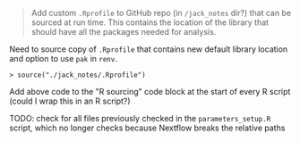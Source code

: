 > Add custom `.Rprofile` to GitHub repo (in `/jack_notes` dir?) that can be sourced at run time. This contains the location of the library that should have all the packages needed for analysis. 


Need to source copy of `.Rprofile` that contains new default library location and option to use `pak` in `renv`. 

    > source("./jack_notes/.Rprofile")

Add above code to the "R sourcing" code block at the start of every R script (could I wrap this in an R script?)


TODO: check for all files previously checked in the `parameters_setup.R` script, which no longer checks because Nextflow breaks the relative paths